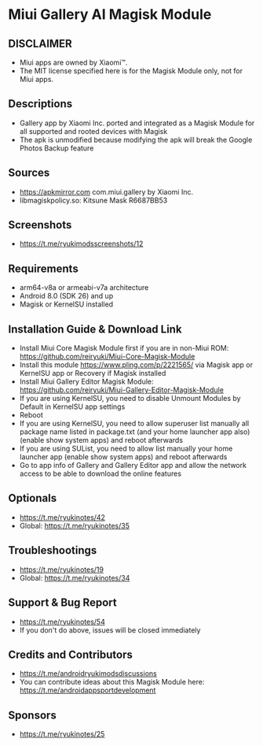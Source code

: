 # Miui Gallery AI Magisk Module

## DISCLAIMER
- Miui apps are owned by Xiaomi™.
- The MIT license specified here is for the Magisk Module only, not for Miui apps.

## Descriptions
- Gallery app by Xiaomi Inc. ported and integrated as a Magisk Module for all supported and rooted devices with Magisk
- The apk is unmodified because modifying the apk will break the Google Photos Backup feature

## Sources
- https://apkmirror.com com.miui.gallery by Xiaomi Inc.
- libmagiskpolicy.so: Kitsune Mask R6687BB53

## Screenshots
- https://t.me/ryukimodsscreenshots/12

## Requirements
- arm64-v8a or armeabi-v7a architecture
- Android 8.0 (SDK 26) and up
- Magisk or KernelSU installed

## Installation Guide & Download Link
- Install Miui Core Magisk Module first if you are in non-Miui ROM: https://github.com/reiryuki/Miui-Core-Magisk-Module
- Install this module https://www.pling.com/p/2221565/ via Magisk app or KernelSU app or Recovery if Magisk installed
- Install Miui Gallery Editor Magisk Module: https://github.com/reiryuki/Miui-Gallery-Editor-Magisk-Module
- If you are using KernelSU, you need to disable Unmount Modules by Default in KernelSU app settings
- Reboot
- If you are using KernelSU, you need to allow superuser list manually all package name listed in package.txt (and your home launcher app also) (enable show system apps) and reboot afterwards
- If you are using SUList, you need to allow list manually your home launcher app (enable show system apps) and reboot afterwards
- Go to app info of Gallery and Gallery Editor app and allow the network access to be able to download the online features

## Optionals
- https://t.me/ryukinotes/42
- Global: https://t.me/ryukinotes/35

## Troubleshootings
- https://t.me/ryukinotes/19
- Global: https://t.me/ryukinotes/34

## Support & Bug Report
- https://t.me/ryukinotes/54
- If you don't do above, issues will be closed immediately

## Credits and Contributors
- https://t.me/androidryukimodsdiscussions
- You can contribute ideas about this Magisk Module here: https://t.me/androidappsportdevelopment

## Sponsors
- https://t.me/ryukinotes/25


